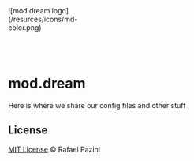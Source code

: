 <div style="width:150px; height:100px; border-radius: 50%;">
![mod.dream logo](/resurces/icons/md-color.png)
</div>

# mod.dream 

Here is where we share our config files and other stuff

## License

[MIT License](http://rflpazini.mit-license.org) :copyright: Rafael Pazini